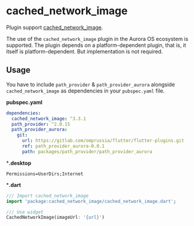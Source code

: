 # cached_network_image

Plugin support [cached_network_image](https://pub.dev/packages/cached_network_image).

The use of the `cached_network_image` plugin in the Aurora OS ecosystem is supported.
The plugin depends on a platform-dependent plugin, that is, it itself is platform-dependent.
But implementation is not required.

## Usage

You have to include `path_provider` & `path_provider_aurora`
alongside `cached_network_image` as dependencies in your `pubspec.yaml` file.

**pubspec.yaml**

```yaml
dependencies:
  cached_network_image: ^3.3.1
  path_provider: ^2.0.15
  path_provider_aurora:
    git:
      url: https://gitlab.com/omprussia/flutter/flutter-plugins.git
      ref: path_provider_aurora-0.0.1
      path: packages/path_provider/path_provider_aurora
```

***.desktop**

```desktop
Permissions=UserDirs;Internet
```

***.dart**

```dart
/// Import cached_network_image
import 'package:cached_network_image/cached_network_image.dart';

/// Use widget
CachedNetworkImage(imageUrl: '{url}')
```

